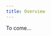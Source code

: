 ```yaml
---
title: Overview
---
```


To come...


<!--
FROM OLD CHAPTER ON CLASSES AND OBJECTS


In [Part 2, Chapter 2](<../../2-organising-code/0-overview/>) we learned how to organise the instructions in our code into named groups called **functions** and **procedures**.
Then, in [Part 2, Chapter 3](<../../3-structuring-data/0-overview/>) we learned how we can use **custom data types** to organise the data in our programs.

In this chapter we will explore the power of **classes**, which are another tool we use to organise our code.
Using classes we can combine functions, procedures, and data into a single entity.
They are a powerful tool, and open up new and exciting capabilities for building digital realities.

## Learning goals

By the end of this chapter you should be able to:

* Describe what a class is, and how classes relate to objects.
* Read UML class diagrams and implement the class structures they describe.
* Write basic UML class diagrams to communicate your own class structures.
* Explain and visualise what the computer does during the runtime of simple programs using classes.

-->